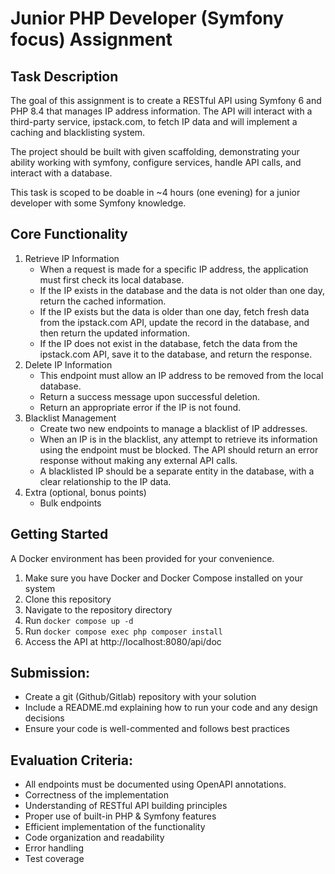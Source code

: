 # Junior PHP Developer (Symfony focus) Assignment 

## Task Description
The goal of this assignment is to create a RESTful API using Symfony 6 and PHP 8.4 that manages IP address information. The API will interact with a third-party service, ipstack.com, to fetch IP data and will implement a caching and blacklisting system.

The project should be built with given scaffolding, demonstrating your ability working with symfony, configure services, handle API calls, and interact with a database.

This task is scoped to be doable in ~4 hours (one evening) for a junior developer with some Symfony knowledge.

## Core Functionality
1. Retrieve IP Information
    - When a request is made for a specific IP address, the application must first check its local database.
    - If the IP exists in the database and the data is not older than one day, return the cached information.
    - If the IP exists but the data is older than one day, fetch fresh data from the ipstack.com API, update the record in the database, and then return the updated information.
    - If the IP does not exist in the database, fetch the data from the ipstack.com API, save it to the database, and return the response.
2. Delete IP Information
    - This endpoint must allow an IP address to be removed from the local database.
    - Return a success message upon successful deletion.
    - Return an appropriate error if the IP is not found.
3. Blacklist Management
    - Create two new endpoints to manage a blacklist of IP addresses.
    - When an IP is in the blacklist, any attempt to retrieve its information using the endpoint must be blocked. The API should return an error response without making any external API calls.
    - A blacklisted IP should be a separate entity in the database, with a clear relationship to the IP data.
4. Extra (optional, bonus points)
   - Bulk endpoints
   
## Getting Started
A Docker environment has been provided for your convenience.

1. Make sure you have Docker and Docker Compose installed on your system
2. Clone this repository
3. Navigate to the repository directory
4. Run `docker compose up -d`
5. Run `docker compose exec php composer install`
6. Access the API at http://localhost:8080/api/doc

## Submission:
- Create a git (Github/Gitlab) repository with your solution
- Include a README.md explaining how to run your code and any design decisions
- Ensure your code is well-commented and follows best practices

## Evaluation Criteria:
- All endpoints must be documented using OpenAPI annotations.
- Correctness of the implementation
- Understanding of RESTful API building principles
- Proper use of built-in PHP & Symfony features
- Efficient implementation of the functionality
- Code organization and readability
- Error handling
- Test coverage
